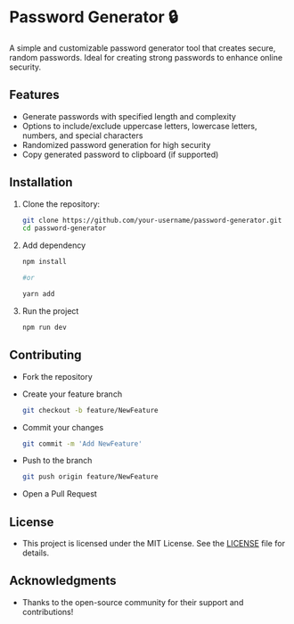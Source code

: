 # Password Generator 🔒

A simple and customizable password generator tool that creates secure, random passwords. Ideal for creating strong passwords to enhance online security.

## Features
- Generate passwords with specified length and complexity
- Options to include/exclude uppercase letters, lowercase letters, numbers, and special characters
- Randomized password generation for high security
- Copy generated password to clipboard (if supported)

## Installation

1. Clone the repository:

   ```bash
   git clone https://github.com/your-username/password-generator.git
   cd password-generator
2. Add dependency

   ```bash
   npm install

   #or

   yarn add
3. Run the project

    ```bash
    npm run dev

## Contributing
- Fork the repository
- Create your feature branch 
  
    ```bash
    git checkout -b feature/NewFeature

- Commit your changes

     ```bash
     git commit -m 'Add NewFeature'
     
- Push to the branch

  ```bash
  git push origin feature/NewFeature
  
- Open a Pull Request

## License
- This project is licensed under the MIT License. See the [LICENSE](https://github.com/vraj-712/PasswordGenerator/blob/main/LICENSE) file for details.

## Acknowledgments
- Thanks to the open-source community for their support and contributions!

